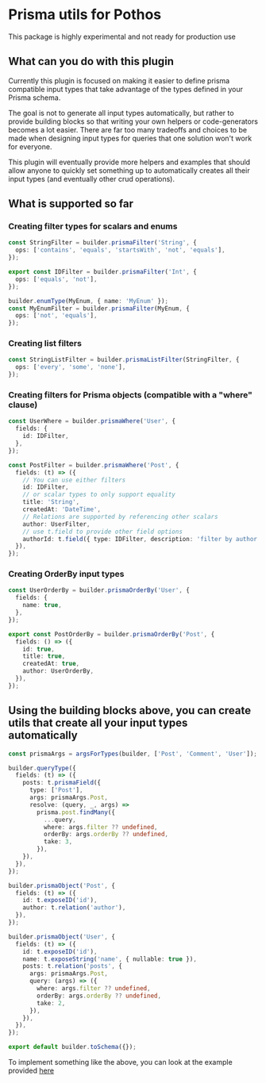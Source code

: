 # Prisma utils for Pothos

This package is highly experimental and not ready for production use

## What can you do with this plugin

Currently this plugin is focused on making it easier to define prisma compatible input types that
take advantage of the types defined in your Prisma schema.

The goal is not to generate all input types automatically, but rather to provide building blocks so
that writing your own helpers or code-generators becomes a lot easier. There are far too many
tradeoffs and choices to be made when designing input types for queries that one solution won't work
for everyone.

This plugin will eventually provide more helpers and examples that should allow anyone to quickly
set something up to automatically creates all their input types (and eventually other crud
operations).

## What is supported so far

### Creating filter types for scalars and enums

```typescript
const StringFilter = builder.prismaFilter('String', {
  ops: ['contains', 'equals', 'startsWith', 'not', 'equals'],
});

export const IDFilter = builder.prismaFilter('Int', {
  ops: ['equals', 'not'],
});

builder.enumType(MyEnum, { name: 'MyEnum' });
const MyEnumFilter = builder.prismaFilter(MyEnum, {
  ops: ['not', 'equals'],
});
```

### Creating list filters

```typescript
const StringListFilter = builder.prismaListFilter(StringFilter, {
  ops: ['every', 'some', 'none'],
});
```

### Creating filters for Prisma objects (compatible with a "where" clause)

```typescript
const UserWhere = builder.prismaWhere('User', {
  fields: {
    id: IDFilter,
  },
});

const PostFilter = builder.prismaWhere('Post', {
  fields: (t) => ({
    // You can use either filters
    id: IDFilter,
    // or scalar types to only support equality
    title: 'String',
    createdAt: 'DateTime',
    // Relations are supported by referencing other scalars
    author: UserFilter,
    // use t.field to provide other field options
    authorId: t.field({ type: IDFilter, description: 'filter by author id' }),
  }),
});
```

### Creating OrderBy input types

```typescript
const UserOrderBy = builder.prismaOrderBy('User', {
  fields: {
    name: true,
  },
});

export const PostOrderBy = builder.prismaOrderBy('Post', {
  fields: () => ({
    id: true,
    title: true,
    createdAt: true,
    author: UserOrderBy,
  }),
});
```

## Using the building blocks above, you can create utils that create all your input types automatically

```typescript
const prismaArgs = argsForTypes(builder, ['Post', 'Comment', 'User']);

builder.queryType({
  fields: (t) => ({
    posts: t.prismaField({
      type: ['Post'],
      args: prismaArgs.Post,
      resolve: (query, _, args) =>
        prisma.post.findMany({
          ...query,
          where: args.filter ?? undefined,
          orderBy: args.orderBy ?? undefined,
          take: 3,
        }),
    }),
  }),
});

builder.prismaObject('Post', {
  fields: (t) => ({
    id: t.exposeID('id'),
    author: t.relation('author'),
  }),
});

builder.prismaObject('User', {
  fields: (t) => ({
    id: t.exposeID('id'),
    name: t.exposeString('name', { nullable: true }),
    posts: t.relation('posts', {
      args: prismaArgs.Post,
      query: (args) => ({
        where: args.filter ?? undefined,
        orderBy: args.orderBy ?? undefined,
        take: 2,
      }),
    }),
  }),
});

export default builder.toSchema({});
```

To implement something like the above, you can look at the example provided
[here](https://github.com/hayes/pothos/blob/main/packages/plugin-prisma-utils/tests/examples/crud/schema/generator.ts)
